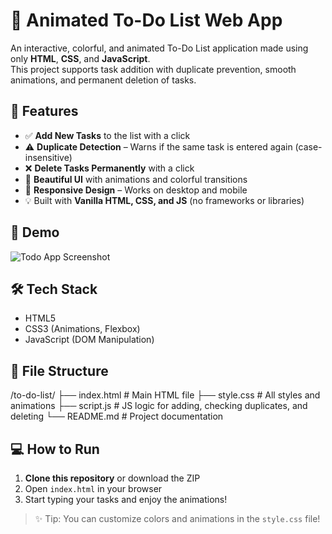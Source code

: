 # 🌟 Animated To-Do List Web App

An interactive, colorful, and animated To-Do List application made using only **HTML**, **CSS**, and **JavaScript**.  
This project supports task addition with duplicate prevention, smooth animations, and permanent deletion of tasks.

## 🚀 Features

- ✅ **Add New Tasks** to the list with a click
- ⚠️ **Duplicate Detection** – Warns if the same task is entered again (case-insensitive)
- ❌ **Delete Tasks Permanently** with a click
- 🎨 **Beautiful UI** with animations and colorful transitions
- 📱 **Responsive Design** – Works on desktop and mobile
- 💡 Built with **Vanilla HTML, CSS, and JS** (no frameworks or libraries)

## 📸 Demo

![Todo App Screenshot](screenshot.png) <!-- You can replace this with an actual image -->

## 🛠️ Tech Stack

- HTML5
- CSS3 (Animations, Flexbox)
- JavaScript (DOM Manipulation)

## 📂 File Structure
/to-do-list/
├── index.html # Main HTML file
├── style.css # All styles and animations
├── script.js # JS logic for adding, checking duplicates, and deleting
└── README.md # Project documentation


## 💻 How to Run

1. **Clone this repository** or download the ZIP
2. Open `index.html` in your browser
3. Start typing your tasks and enjoy the animations!

> ✨ Tip: You can customize colors and animations in the `style.css` file!

